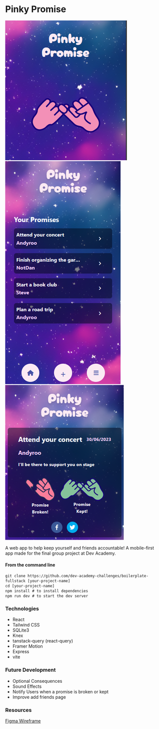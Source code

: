 # Pinky Promise

![pinky promise](image.png)
![my promises page](image-1.png)
![promise details](image-2.png)

A web app to help keep yourself and friends accountable! A mobile-first app made for the final group project at Dev Academy. 

#### **From the command line**

```
git clone https://github.com/dev-academy-challenges/boilerplate-fullstack [your-project-name]
cd [your-project-name]
npm install # to install dependencies
npm run dev # to start the dev server
```

### Technologies

- React
- Tailwind CSS
- SQLite3
- Knex
- tanstack-query (react-query)
- Framer Motion
- Express
- vite

### Future Development

- Optional Consequences
- Sound Effects
- Notify Users when a promise is broken or kept
- Improve add friends page

### Resources

[Figma Wireframe](https://www.figma.com/file/sNIyAtAcP5v3chOp3jlO7s/Pinky-Promise-Wireframe?type=design&node-id=0%3A1&mode=design&t=PexV5VXsLAXhLeMj-1)

